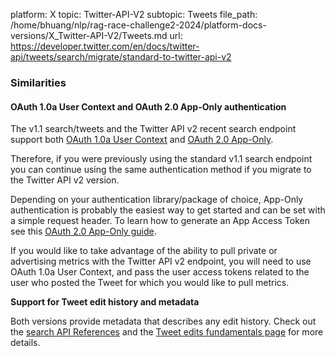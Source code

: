 platform: X
topic: Twitter-API-V2
subtopic: Tweets
file_path: /home/bhuang/nlp/rag-race-challenge2-2024/platform-docs-versions/X_Twitter-API-V2/Tweets.md
url: https://developer.twitter.com/en/docs/twitter-api/tweets/search/migrate/standard-to-twitter-api-v2


### Similarities

#### OAuth 1.0a User Context and OAuth 2.0 App-Only authentication

The v1.1 search/tweets and the Twitter API v2 recent search endpoint support both [OAuth 1.0a User Context](https://developer.twitter.com/en/docs/authentication/oauth-1-0a) and [OAuth 2.0 App-Only](https://developer.twitter.com/en/docs/authentication/oauth-2-0). 

Therefore, if you were previously using the standard v1.1 search endpoint you can continue using the same authentication method if you migrate to the Twitter API v2 version. 

Depending on your authentication library/package of choice, App-Only authentication is probably the easiest way to get started and can be set with a simple request header. To learn how to generate an App Access Token see this [OAuth 2.0 App-Only guide](https://developer.twitter.com/en/docs/basics/authentication/overview/application-only). 

If you would like to take advantage of the ability to pull private or advertising metrics with the Twitter API v2 endpoint, you will need to use OAuth 1.0a User Context, and pass the user access tokens related to the user who posted the Tweet for which you would like to pull metrics. 

  
**Support for Tweet edit history and metadata**

Both versions provide metadata that describes any edit history. Check out the [search API References](https://developer.twitter.com/en/docs/twitter-api/tweets/search/api-reference) and the [Tweet edits fundamentals page](https://developer.twitter.com/en/docs/twitter-api/tweet-edits) for more details.